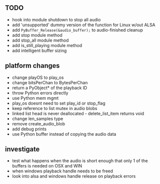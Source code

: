 ## TODO

* hook into module shutdown to stop all audio
* add 'unsupported' dummy version of the function for Linux w/out ALSA
* add `PyBuffer_Release(&audio_buffer);`  to audio-finished cleanup
* add stop module method
* add stop_all module method
* add is_still_playing module method
* add intelligent buffer sizing

## platform changes

* change playOS to play_os
* change bitsPerChan to BytesPerChan
* return a PyObject* of the playback ID
* throw Python errors directly
* use Python mem mgmt
* play_os doesnt need to set play_id or stop_flag
* keep reference to list mutex in audio blobs
* linked list head is never deallocated - delete_list_item returns void
* change len_samples type
* remove create_audio_blob 
* add debug prints
* use Python buffer instead of copying the audio data

## investigate

* test what happens when the audio is short enough that only 1 of the buffers is needed on OSX and WIN
* when windows playback handle needs to be freed
* look into alsa and windows handle release on playback errors